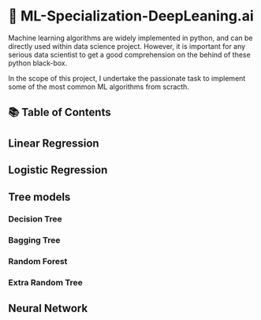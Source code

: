 # :rocket: ML-Specialization-DeepLeaning.ai
Machine learning algorithms are widely implemented in python,
and can be directly used within data science project. However, it is important for any serious data scientist to get a good comprehension on the behind of these python black-box.

In the scope of this project, I undertake the passionate task to implement some of the most common ML algorithms from scracth.
## :books: Table of Contents
## Linear Regression

## Logistic Regression

## Tree models
### Decision Tree
### Bagging Tree
### Random Forest
### Extra Random Tree

## Neural Network
